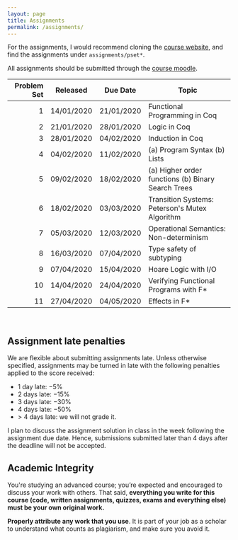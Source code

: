 ```yaml
---
layout: page
title: Assignments
permalink: /assignments/
---
```


For the assignments, I would recommend cloning the [course
website](https://github.com/kayceesrk/cs6225_s20_iitm), and find the assignments
under `assignments/pset*`. 

All assignments should be submitted through the [course
moodle](https://courses.iitm.ac.in/course/view.php?id=5339). 

| Problem Set | Released | Due Date | Topic |
|------------:|----------|----------|-------|
| 1 | 14/01/2020 | 21/01/2020 | Functional Programming in Coq |
| 2 | 21/01/2020 | 28/01/2020 | Logic in Coq |
| 3 | 28/01/2020 | 04/02/2020 | Induction in Coq |
| 4 | 04/02/2020 | 11/02/2020 | (a) Program Syntax (b) Lists |
| 5 | 09/02/2020 | 18/02/2020 | (a) Higher order functions (b) Binary Search Trees |
| 6 | 18/02/2020 | 03/03/2020 | Transition Systems: Peterson's Mutex Algorithm | 
| 7 | 05/03/2020 | 12/03/2020 | Operational Semantics: Non-determinism | 
| 8 | 16/03/2020 | 07/04/2020 | Type safety of subtyping |
| 9 | 07/04/2020 | 15/04/2020 | Hoare Logic with I/O |
| 10 | 14/04/2020 | 24/04/2020 | Verifying Functional Programs with F\* |
| 11 | 27/04/2020 | 04/05/2020 | Effects in F\* |

<br/>

## Assignment late penalties

We are flexible about submitting assignments late. Unless otherwise specified,
assignments may be turned in late with the following penalties applied to the
score received:

* 1 day late: −5%
* 2 days late: −15%
* 3 days late: −30%
* 4 days late: −50%
* &gt; 4 days late: we will not grade it. 

I plan to discuss the assignment solution in class in the week following the
assignment due date. Hence, submissions submitted later than 4 days after the
deadline will not be accepted. 

## Academic Integrity

You're studying an advanced course; you’re expected and encouraged to discuss
your work with others. That said, **everything you write for this course (code,
written assignments, quizzes, exams and everything else) must be your own
original work.**

**Properly attribute any work that you use**. It is part of your job as a
scholar to understand what counts as plagiarism, and make sure you avoid it.
